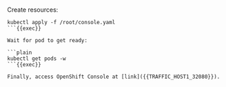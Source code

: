 
<br>

Create resources:

```plain
kubectl apply -f /root/console.yaml
```{{exec}}

Wait for pod to get ready:

```plain
kubectl get pods -w
```{{exec}}

Finally, access OpenShift Console at [link]({{TRAFFIC_HOST1_32080}}).
